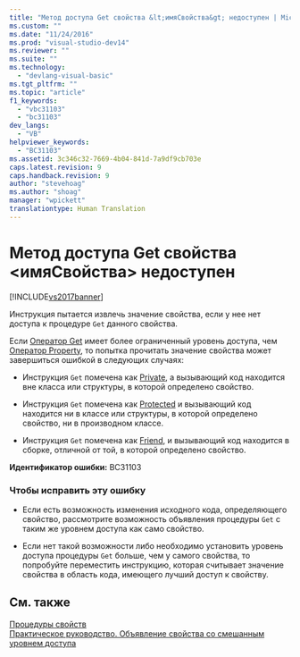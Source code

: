 ```yaml
---
title: "Метод доступа Get свойства &lt;имяСвойства&gt; недоступен | Microsoft Docs"
ms.custom: ""
ms.date: "11/24/2016"
ms.prod: "visual-studio-dev14"
ms.reviewer: ""
ms.suite: ""
ms.technology: 
  - "devlang-visual-basic"
ms.tgt_pltfrm: ""
ms.topic: "article"
f1_keywords: 
  - "vbc31103"
  - "bc31103"
dev_langs: 
  - "VB"
helpviewer_keywords: 
  - "BC31103"
ms.assetid: 3c346c32-7669-4b04-841d-7a9df9cb703e
caps.latest.revision: 9
caps.handback.revision: 9
author: "stevehoag"
ms.author: "shoag"
manager: "wpickett"
translationtype: Human Translation
---
```

# Метод доступа Get свойства &lt;имяСвойства&gt; недоступен
[!INCLUDE[vs2017banner](../../../csharp/includes/vs2017banner.md)]

Инструкция пытается извлечь значение свойства, если у нее нет доступа к процедуре `Get` данного свойства.  
  
 Если [Оператор Get](../../../visual-basic/language-reference/statements/get-statement.md) имеет более ограниченный уровень доступа, чем [Оператор Property](../../../visual-basic/language-reference/statements/property-statement.md), то попытка прочитать значение свойства может завершиться ошибкой в следующих случаях:  
  
-   Инструкция `Get` помечена как [Private](../../../visual-basic/language-reference/modifiers/private.md), а вызывающий код находится вне класса или структуры, в которой определено свойство.  
  
-   Инструкция `Get` помечена как [Protected](../../../visual-basic/language-reference/modifiers/protected.md) и вызывающий код находится ни в классе или структуры, в которой определено свойство, ни в производном классе.  
  
-   Инструкция `Get` помечена как [Friend](../../../visual-basic/language-reference/modifiers/friend.md), и вызывающий код находится в сборке, отличной от той, в которой определено свойство.  
  
 **Идентификатор ошибки:** BC31103  
  
### Чтобы исправить эту ошибку  
  
-   Если есть возможность изменения исходного кода, определяющего свойство, рассмотрите возможность объявления процедуры `Get` с таким же уровнем доступа как само свойство.  
  
-   Если нет такой возможности либо необходимо установить уровень доступа процедуры `Get` больше, чем у самого свойства, то попробуйте переместить инструкцию, которая считывает значение свойства в область кода, имеющего лучший доступ к свойству.  
  
## См. также  
 [Процедуры свойств](../../../visual-basic/programming-guide/language-features/procedures/property-procedures.md)   
 [Практическое руководство. Объявление свойства со смешанным уровнем доступа](../../../visual-basic/programming-guide/language-features/procedures/how-to-declare-a-property-with-mixed-access-levels.md)